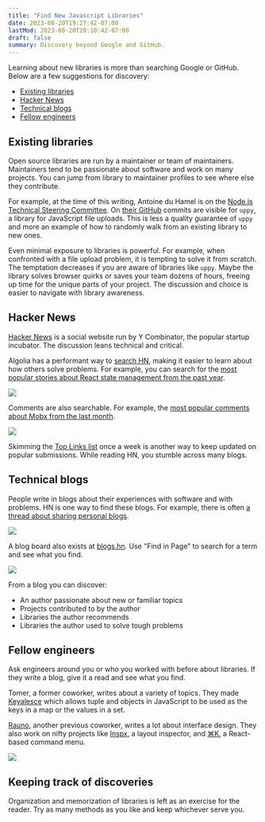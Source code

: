 ```yaml
---
title: "Find New Javascript Libraries"
date: 2023-08-20T19:27:42-07:00
lastMod: 2023-08-20T20:10:42-07:00
draft: false
summary: Discovery beyond Google and GitHub.
---
```


Learning about new libraries is more than searching Google or GitHub. Below are a few suggestions for discovery:

- [Existing libraries](#existing-libraries)
- [Hacker News](#hacker-news)
- [Technical blogs](#technical-blogs)
- [Fellow engineers](#fellow-engineers)

## Existing libraries

Open source libraries are run by a maintainer or team of maintainers. Maintainers tend to be passionate about software and work on many projects. You can jump from library to maintainer profiles to see where else they contribute.

For example, at the time of this writing, Antoine du Hamel is on the [Node.js Technical Steering Committee](https://github.com/nodejs/node#tsc-technical-steering-committee).  On [their GitHub](https://github.com/aduh95) commits are visible for `uppy`, a library for JavaScript file uploads. This is less a quality guarantee of `uppy` and more an example of how to randomly walk from an existing library to new ones.

Even minimal exposure to libraries is powerful. For example, when confronted with a file upload problem, it is tempting to solve it from scratch. The temptation decreases if you are aware of libraries like `uppy`. Maybe the library solves browser quirks or saves your team dozens of hours, freeing up time for the unique parts of your project. The discussion and choice is easier to navigate with library awareness.

## Hacker News

[Hacker News](https://news.ycombinator.com/) is a social website run by Y Combinator, the popular startup incubator.  The discussion leans technical and critical.

Algolia has a performant way to [search HN](https://hn.algolia.com/), making it easier to learn about how others solve problems. For example, you can search for the [most popular stories about React state management from the past year](https://hn.algolia.com/?dateRange=pastYear&page=0&prefix=true&query=React%20state%20management&sort=byPopularity&type=story).

![](https://slabstatic.com/prod/uploads/bjuuyd2p/posts/images/5pO97MJuedkqvwAEK8WGZ3Ht.png)

Comments are also searchable. For example, the [most popular comments about Mobx from the last month](https://hn.algolia.com/?dateRange=pastMonth&page=0&prefix=true&query=Mobx%20-seeking%20-location&sort=byPopularity&type=comment).

![](https://slabstatic.com/prod/uploads/bjuuyd2p/posts/images/vHzAqJRMh3dlrzH2oT0aQu5H.png)

Skimming the [Top Links list](https://news.ycombinator.com/best) once a week is another way to keep updated on popular submissions. While reading HN, you stumble across many blogs.

## Technical blogs

People write in blogs about their experiences with software and with problems. HN is one way to find these blogs. For example, there is often [a thread about sharing personal blogs](https://hn.algolia.com/?dateRange=all&page=0&prefix=true&query=personal%20blog&sort=byPopularity&type=story).

![](https://slabstatic.com/prod/uploads/bjuuyd2p/posts/images/7LbQS5nlTwTPZOcaEUvxUEFU.png)

A blog board also exists at [blogs.hn](https://blogs.hn/). Use "Find in Page" to search for a term and see what you find.

![](https://slabstatic.com/prod/uploads/bjuuyd2p/posts/images/G2o1nETif27_ppb-mE53aDTQ.png)

From a blog you can discover:

- An author passionate about new or familiar topics
- Projects contributed to by the author
- Libraries the author recommends
- Libraries the author used to solve tough problems

## Fellow engineers

Ask engineers around you or who you worked with before about libraries. If they write a blog, give it a read and see what you find.

Tomer, a former coworker, writes about a variety of topics. They made [Keyalesce](https://tomeraberba.ch/the-making-of-keyalesce) which allows tuple and objects in JavaScript to be used as the keys in a map or the values in a set.

[Rauno](https://rauno.me/craft), another previous coworker, writes a lot about interface design. They also work on nifty projects like [Inspx](https://github.com/raunofreiberg/inspx), a layout inspector, and [⌘K](https://cmdk.paco.me/), a React-based command menu.

![](https://slabstatic.com/prod/uploads/bjuuyd2p/posts/images/s4RFVl47X0bf6sCN6RUixmIk.png)

## Keeping track of discoveries

Organization and memorization of libraries is left as an exercise for the reader. Try as many methods as you like and keep whichever serve you.
